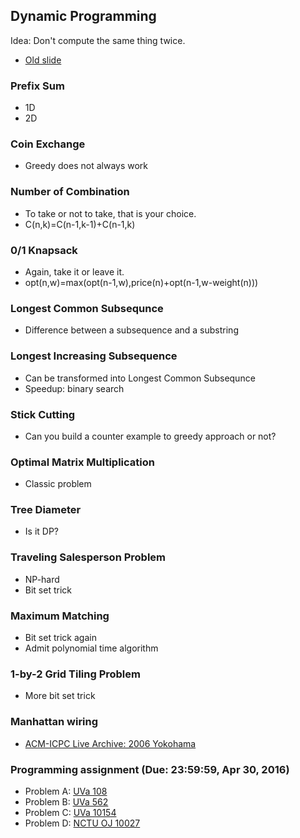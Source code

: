 ## Dynamic Programming

Idea: Don't compute the same thing twice.
+   [Old slide](PSPT_lec12_dp.pdf)

### Prefix Sum

+   1D
+   2D

### Coin Exchange

+   Greedy does not always work

### Number of Combination

+   To take or not to take, that is your choice.
+   C(n,k)=C(n-1,k-1)+C(n-1,k)

### 0/1 Knapsack

+   Again, take it or leave it.
+   opt(n,w)=max(opt(n-1,w),price(n)+opt(n-1,w-weight(n)))

### Longest Common Subsequnce

+   Difference between a subsequence and a substring

### Longest Increasing Subsequence

+   Can be transformed into Longest Common Subsequnce
+   Speedup: binary search

### Stick Cutting

+   Can you build a counter example to greedy approach or not?

### Optimal Matrix Multiplication

+   Classic problem

### Tree Diameter

+   Is it DP?

### Traveling Salesperson Problem

+   NP-hard
+   Bit set trick

### Maximum Matching

+   Bit set trick again
+   Admit polynomial time algorithm
   
### 1-by-2 Grid Tiling Problem

+   More bit set trick

### Manhattan wiring

+   [ACM-ICPC Live Archive: 2006 Yokohama](https://icpcarchive.ecs.baylor.edu/external/36/3620.pdf)

### Programming assignment (Due: 23:59:59, Apr 30, 2016)

+   Problem A: [UVa 108](https://uva.onlinejudge.org/external/1/108.pdf)
+   Problem B: [UVa 562](https://uva.onlinejudge.org/external/5/562.pdf)
+   Problem C: [UVa 10154](https://uva.onlinejudge.org/external/101/10154.pdf)
+   Problem D: [NCTU OJ 10027](https://oj.nctu.me/groups/1/problems/10027/)
